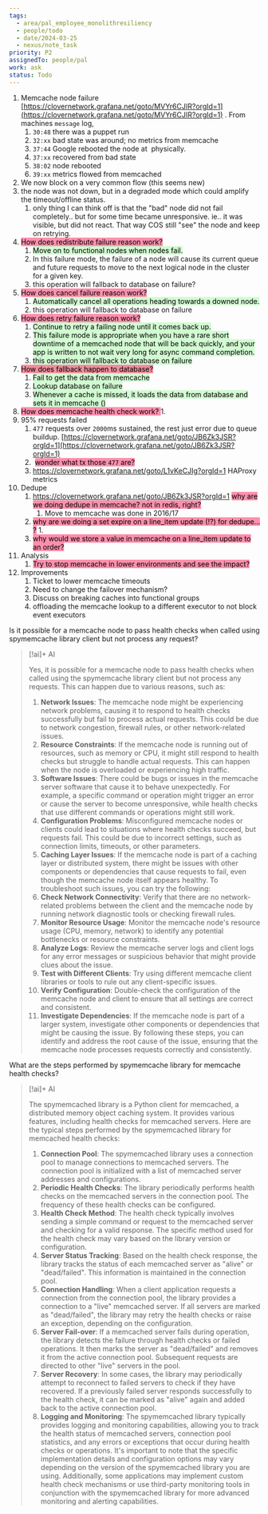 ```yaml
---
tags:
  - area/pal_employee_monolithresiliency
  - people/todo
  - date/2024-03-25
  - nexus/note_task
priority: P2
assignedTo: people/pal
work: ask
status: Todo
---
```



1. Memcache node failure [https://clovernetwork.grafana.net/goto/MVYr6CJIR?orgId=1](https://clovernetwork.grafana.net/goto/MVYr6CJIR?orgId=1) . From machines `message` log, 
	1. `30:48` there was a puppet run 
	2. `32:xx` bad state was around; no metrics from memcache 
	3. `37:44` Google rebooted the node at  physically.
	4. `37:xx` recovered from bad state 
	5. `38:02` node rebooted 
	6. `39:xx` metrics flowed from memcached 
2. We now block on a very common flow (this seems new) 
3. the node was not down, but in a degraded mode which could amplify the timeout/offline status.
	1. only thing I can think off is that the "bad" node did not fail completely.. but for some time became unresponsive. ie.. it was visible, but did not react. That way COS still "see" the node and keep on retrying.
4. <mark style="background: #FF5582A6;">How does redistribute failure reason work?</mark> 
	1. <mark style="background: #BBFABBA6;">Move on to functional nodes when nodes fail.
	2. In this failure mode, the failure of a node will cause its current queue and future requests to move to the next logical node in the cluster for a given key.
	3. this operation will fallback to database on failure? </mark>
5. <mark style="background: #FF5582A6;">How does cancel failure reason work? </mark>
	1. <mark style="background: #BBFABBA6;">Automatically cancel all operations heading towards a downed node. 
	2. this operation will fallback to database on failure </mark>
6. <mark style="background: #FF5582A6;">How does retry failure reason work? </mark>
	1. <mark style="background: #BBFABBA6;">Continue to retry a failing node until it comes back up. </mark>
	2. <mark style="background: #BBFABBA6;">This failure mode is appropriate when you have a rare short downtime of a memcached node that will be back quickly, and your app is written to not wait very long for async command completion.</mark>
	3. <mark style="background: #BBFABBA6;">this operation will fallback to database on failure </mark>
7. <mark style="background: #BBFABBA6;"><mark style="background: #FF5582A6;">How does fallback happen to database? </mark></mark>
	1. <mark style="background: #BBFABBA6;">Fail to get the data from memcache </mark>
	2. <mark style="background: #BBFABBA6;">Lookup database on failure </mark>
	3. <mark style="background: #BBFABBA6;"> Whenever a cache is missed, it loads the data from database and sets it in memcache () </mark>
8. <mark style="background: #FF5582A6;">How does memcache health check work? </mark>
	1. 
9. 95% requests failed 
	1. `477` requests over `2000`ms sustained, the rest just error due to queue buildup. [https://clovernetwork.grafana.net/goto/JB6Zk3JSR?orgId=1](https://clovernetwork.grafana.net/goto/JB6Zk3JSR?orgId=1) 
	2.  <mark style="background: #FF5582A6;">wonder what tx those `477` are? </mark>
	3. https://clovernetwork.grafana.net/goto/L1vKeCJIg?orgId=1 HAProxy metrics 
10. Dedupe 
	1. https://clovernetwork.grafana.net/goto/JB6Zk3JSR?orgId=1 <mark style="background: #FF5582A6;">why are we doing dedupe in memcache? not in redis, right?</mark> 
		1. Move to memcache was done in 2016/17 
	2. <mark style="background: #FF5582A6;">why are we doing a set expire on a line_item update (!?) for dedupe... ?</mark>
		1. 
	3. <mark style="background: #FF5582A6;">why would we store a value in memcache on a line_item update to an order?</mark> 
11. Analysis 
	1. <mark style="background: #FF5582A6;">Try to stop memcache in lower environments and see the impact?</mark> 
12. Improvements
	1. Ticket to lower memcache timeouts 
	2. Need to change the failover mechanism? 
	3. Discuss on breaking caches into functional groups 
	4. offloading the memcache lookup to a different executor to not block event executors

Is it possible for a memcache node to pass health checks when called using spymemcache library client but not process any request? 
> [!ai]+ AI
>
> Yes, it is possible for a memcache node to pass health checks when called using the spymemcache library client but not process any requests. This can happen due to various reasons, such as:
> 1. **Network Issues**: The memcache node might be experiencing network problems, causing it to respond to health checks successfully but fail to process actual requests. This could be due to network congestion, firewall rules, or other network-related issues.
> 2. **Resource Constraints**: If the memcache node is running out of resources, such as memory or CPU, it might still respond to health checks but struggle to handle actual requests. This can happen when the node is overloaded or experiencing high traffic.
> 3. **Software Issues**: There could be bugs or issues in the memcache server software that cause it to behave unexpectedly. For example, a specific command or operation might trigger an error or cause the server to become unresponsive, while health checks that use different commands or operations might still work.
> 4. **Configuration Problems**: Misconfigured memcache nodes or clients could lead to situations where health checks succeed, but requests fail. This could be due to incorrect settings, such as connection limits, timeouts, or other parameters.
> 5. **Caching Layer Issues**: If the memcache node is part of a caching layer or distributed system, there might be issues with other components or dependencies that cause requests to fail, even though the memcache node itself appears healthy.
> To troubleshoot such issues, you can try the following:
> 1. **Check Network Connectivity**: Verify that there are no network-related problems between the client and the memcache node by running network diagnostic tools or checking firewall rules.
> 2. **Monitor Resource Usage**: Monitor the memcache node's resource usage (CPU, memory, network) to identify any potential bottlenecks or resource constraints.
> 3. **Analyze Logs**: Review the memcache server logs and client logs for any error messages or suspicious behavior that might provide clues about the issue.
> 4. **Test with Different Clients**: Try using different memcache client libraries or tools to rule out any client-specific issues.
> 5. **Verify Configuration**: Double-check the configuration of the memcache node and client to ensure that all settings are correct and consistent.
> 6. **Investigate Dependencies**: If the memcache node is part of a larger system, investigate other components or dependencies that might be causing the issue.
> By following these steps, you can identify and address the root cause of the issue, ensuring that the memcache node processes requests correctly and consistently.

What are the steps performed by spymemcache library for memcache health checks? 
> [!ai]+ AI
>
> The spymemcached library is a Python client for memcached, a distributed memory object caching system. It provides various features, including health checks for memcached servers. Here are the typical steps performed by the spymemcached library for memcached health checks:
> 1. **Connection Pool**: The spymemcached library uses a connection pool to manage connections to memcached servers. The connection pool is initialized with a list of memcached server addresses and configurations.
> 2. **Periodic Health Checks**: The library periodically performs health checks on the memcached servers in the connection pool. The frequency of these health checks can be configured.
> 3. **Health Check Method**: The health check typically involves sending a simple command or request to the memcached server and checking for a valid response. The specific method used for the health check may vary based on the library version or configuration.
> 4. **Server Status Tracking**: Based on the health check response, the library tracks the status of each memcached server as "alive" or "dead/failed". This information is maintained in the connection pool.
> 5. **Connection Handling**: When a client application requests a connection from the connection pool, the library provides a connection to a "live" memcached server. If all servers are marked as "dead/failed", the library may retry the health checks or raise an exception, depending on the configuration.
> 6. **Server Fail-over**: If a memcached server fails during operation, the library detects the failure through health checks or failed operations. It then marks the server as "dead/failed" and removes it from the active connection pool. Subsequent requests are directed to other "live" servers in the pool.
> 7. **Server Recovery**: In some cases, the library may periodically attempt to reconnect to failed servers to check if they have recovered. If a previously failed server responds successfully to the health check, it can be marked as "alive" again and added back to the active connection pool.
> 8. **Logging and Monitoring**: The spymemcached library typically provides logging and monitoring capabilities, allowing you to track the health status of memcached servers, connection pool statistics, and any errors or exceptions that occur during health checks or operations.
> It's important to note that the specific implementation details and configuration options may vary depending on the version of the spymemcached library you are using. Additionally, some applications may implement custom health check mechanisms or use third-party monitoring tools in conjunction with the spymemcached library for more advanced monitoring and alerting capabilities.
